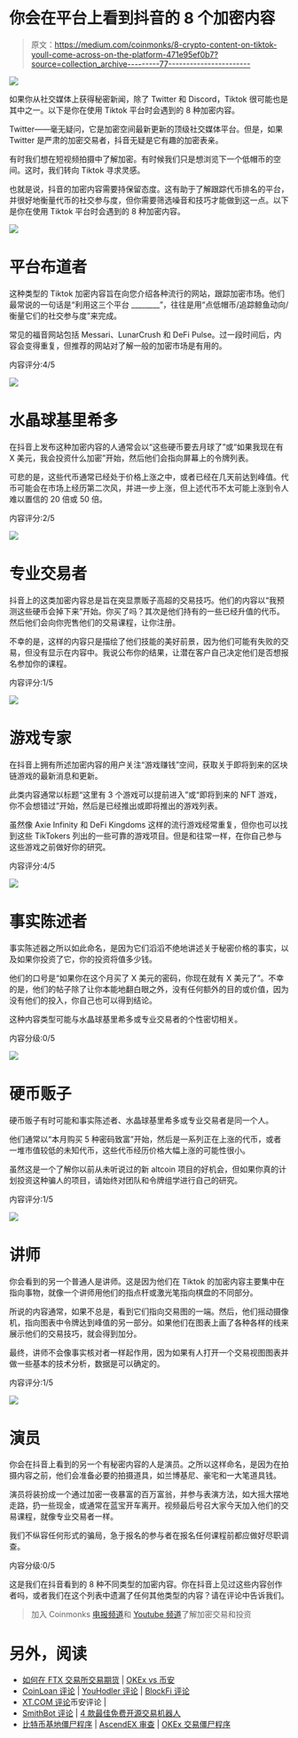 # 你会在平台上看到抖音的 8 个加密内容

> 原文：<https://medium.com/coinmonks/8-crypto-content-on-tiktok-youll-come-across-on-the-platform-471e95ef0b7?source=collection_archive---------77----------------------->

![](img/61114393e4b61ef4e14244e516492665.png)

如果你从社交媒体上获得秘密新闻，除了 Twitter 和 Discord，Tiktok 很可能也是其中之一。以下是你在使用 Tiktok 平台时会遇到的 8 种加密内容。

Twitter——毫无疑问，它是加密空间最新更新的顶级社交媒体平台。但是，如果 Twitter 是严肃的加密交易者，抖音无疑是它有趣的加密表亲。

有时我们想在短视频拍摄中了解加密。有时候我们只是想浏览下一个低帽币的空间。这时，我们转向 Tiktok 寻求灵感。

也就是说，抖音的加密内容需要持保留态度。这有助于了解跟踪代币排名的平台，并很好地衡量代币的社交参与度，但你需要筛选噪音和技巧才能做到这一点。以下是你在使用 Tiktok 平台时会遇到的 8 种加密内容。

![](img/b4fec93d1bfce34191b86b0b1d9a7b91.png)

# 平台布道者

这种类型的 Tiktok 加密内容旨在向您介绍各种流行的网站，跟踪加密市场。他们最常说的一句话是“利用这三个平台 ________”，往往是用“点低帽币/追踪鲸鱼动向/衡量它们的社交参与度”来完成。

常见的福音网站包括 Messari、LunarCrush 和 DeFi Pulse。过一段时间后，内容会变得重复，但推荐的网站对了解一般的加密市场是有用的。

内容评分:4/5

![](img/f92f3d9e02a451c6291b9aa2472814c8.png)

# 水晶球基里希多

在抖音上发布这种加密内容的人通常会以“这些硬币要去月球了”或“如果我现在有 X 美元，我会投资什么加密”开始，然后他们会指向屏幕上的令牌列表。

可悲的是，这些代币通常已经处于价格上涨之中，或者已经在几天前达到峰值。代币可能会在市场上经历第二次风，并进一步上涨，但上述代币不太可能上涨到令人难以置信的 20 倍或 50 倍。

内容评分:2/5

![](img/a2b0ff42c07fb6f3e94920a3ec7ff8df.png)

# 专业交易者

抖音上的这类加密内容总是旨在突显票贩子高超的交易技巧。他们的内容以“我预测这些硬币会掉下来”开始。你买了吗？其次是他们持有的一些已经升值的代币。然后他们会向你兜售他们的交易课程，让你注册。

不幸的是，这样的内容只是描绘了他们技能的美好前景，因为他们可能有失败的交易，但没有显示在内容中。我说公布你的结果，让潜在客户自己决定他们是否想报名参加你的课程。

内容评分:1/5

![](img/5216c29d9be3dc8d3dc3d8aad44c20c2.png)

# 游戏专家

在抖音上拥有所述加密内容的用户关注“游戏赚钱”空间，获取关于即将到来的区块链游戏的最新消息和更新。

此类内容通常以标题“这里有 3 个游戏可以提前进入”或“即将到来的 NFT 游戏，你不会想错过”开始，然后是已经推出或即将推出的游戏列表。

虽然像 Axie Infinity 和 DeFi Kingdoms 这样的流行游戏经常重复，但你也可以找到这些 TikTokers 列出的一些可靠的游戏项目。但是和往常一样，在你自己参与这些游戏之前做好你的研究。

内容评分:4/5

![](img/696f6b791197942b61fa48f55dd06679.png)

# 事实陈述者

事实陈述器之所以如此命名，是因为它们滔滔不绝地讲述关于秘密价格的事实，以及如果你投资了它，你的投资将值多少钱。

他们的口号是“如果你在这个月买了 X 美元的密码，你现在就有 X 美元了”。不幸的是，他们的帖子除了让你本能地翻白眼之外，没有任何额外的目的或价值，因为没有他们的投入，你自己也可以得到结论。

这种内容类型可能与水晶球基里希多或专业交易者的个性密切相关。

内容分级:0/5

![](img/647ea1d3903145c8744cd998a7b33902.png)

# 硬币贩子

硬币贩子有时可能和事实陈述者、水晶球基里希多或专业交易者是同一个人。

他们通常以“本月购买 5 种密码致富”开始，然后是一系列正在上涨的代币，或者一堆市值较低的未知代币，这些代币经历价格大幅上涨的可能性很小。

虽然这是一个了解你以前从未听说过的新 altcoin 项目的好机会，但如果你真的计划投资这种骗人的项目，请始终对团队和令牌组学进行自己的研究。

内容评分:1/5

![](img/f722e99654261d7707e456b312cc0267.png)

# 讲师

你会看到的另一个普通人是讲师。这是因为他们在 Tiktok 的加密内容主要集中在指向事物，就像一个讲师用他们的指点杆或激光笔指向棋盘的不同部分。

所说的内容通常，如果不总是，看到它们指向交易图的一端。然后，他们摇动摄像机，指向图表中令牌达到峰值的另一部分。如果他们在图表上画了各种各样的线来展示他们的交易技巧，就会得到加分。

最终，讲师不会像事实核对者一样起作用，因为如果有人打开一个交易视图图表并做一些基本的技术分析，数据是可以确定的。

内容评分:1/5

![](img/1add0101f0fc2255b908cfa501cc6b4d.png)

# 演员

你会在抖音上看到的另一个有秘密内容的人是演员。之所以这样命名，是因为在拍摄内容之前，他们会准备必要的拍摄道具，如兰博基尼、豪宅和一大笔道具钱。

演员将装扮成一个通过加密一夜暴富的百万富翁，并参与表演方法，如大摇大摆地走路，扔一些现金，或通常在蓝宝开车离开。视频最后号召大家今天加入他们的交易课程，就像专业交易者一样。

我们不纵容任何形式的骗局，急于报名的参与者在报名任何课程前都应做好尽职调查。

内容分级:0/5

这是我们在抖音看到的 8 种不同类型的加密内容。你在抖音上见过这些内容创作者吗，或者我们在这个列表中遗漏了任何其他类型的内容？请在评论中告诉我们。

> 加入 Coinmonks [电报频道](https://t.me/coincodecap)和 [Youtube 频道](https://www.youtube.com/c/coinmonks/videos)了解加密交易和投资

# 另外，阅读

*   [如何在 FTX 交易所交易期货](https://coincodecap.com/ftx-futures-trading) | [OKEx vs 币安](https://coincodecap.com/okex-vs-binance)
*   [CoinLoan 评论](https://coincodecap.com/coinloan-review) | [YouHodler 评论](/coinmonks/youhodler-4-easy-ways-to-make-money-98969b9689f2) | [BlockFi 评论](https://coincodecap.com/blockfi-review)
*   [XT.COM 评论](https://coincodecap.com/profittradingapp-for-binance)币安评论 |
*   [SmithBot 评论](https://coincodecap.com/smithbot-review) | [4 款最佳免费开源交易机器人](https://coincodecap.com/free-open-source-trading-bots)
*   [比特币基地僵尸程序](/coinmonks/coinbase-bots-ac6359e897f3) | [AscendEX 审查](/coinmonks/ascendex-review-53e829cf75fa) | [OKEx 交易僵尸程序](/coinmonks/okex-trading-bots-234920f61e60)